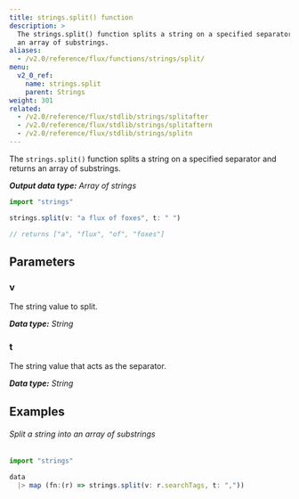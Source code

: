 ```yaml
---
title: strings.split() function
description: >
  The strings.split() function splits a string on a specified separator and returns
  an array of substrings.
aliases:
  - /v2.0/reference/flux/functions/strings/split/
menu:
  v2_0_ref:
    name: strings.split
    parent: Strings
weight: 301
related:
  - /v2.0/reference/flux/stdlib/strings/splitafter
  - /v2.0/reference/flux/stdlib/strings/splitaftern
  - /v2.0/reference/flux/stdlib/strings/splitn
---
```


The `strings.split()` function splits a string on a specified separator and returns
an array of substrings.

_**Output data type:** Array of strings_

```js
import "strings"

strings.split(v: "a flux of foxes", t: " ")

// returns ["a", "flux", "of", "foxes"]
```

## Parameters

### v
The string value to split.

_**Data type:** String_

### t
The string value that acts as the separator.

_**Data type:** String_

## Examples

###### Split a string into an array of substrings
```js
import "strings"

data
  |> map (fn:(r) => strings.split(v: r.searchTags, t: ","))
```
